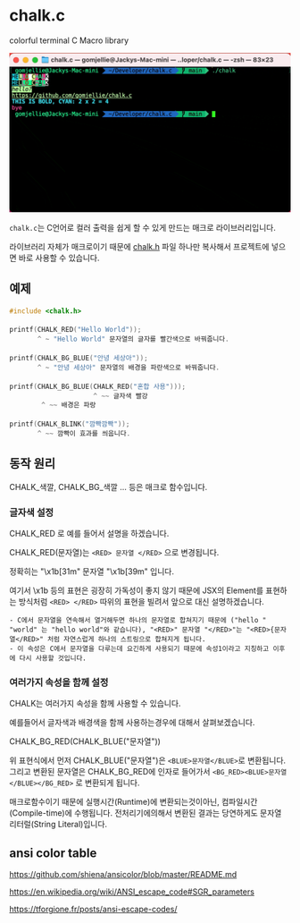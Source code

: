 # chalk.c
colorful terminal C Macro library

![chalk.git](./.github/chalk.gif)

`chalk.c`는 C언어로 컬러 출력을 쉽게 할 수 있게 만드는 매크로 라이브러리입니다. 

라이브러리 자체가 매크로이기 때문에 [chalk.h](./chalk.h) 파일 하나만 복사해서 프로젝트에 넣으면 바로 사용할 수 있습니다.


## 예제

```c
#include <chalk.h>

printf(CHALK_RED("Hello World"));
       ^ ~ "Hello World" 문자열의 글자를 빨간색으로 바꿔줍니다.

printf(CHALK_BG_BLUE("안녕 세상아"));
       ^ ~ "안녕 세상아" 문자열의 배경을 파란색으로 바꿔줍니다.

printf(CHALK_BG_BLUE(CHALK_RED("혼합 사용")));
                     ^ ~~ 글자색 빨강
        ^ ~~ 배경은 파랑

printf(CHALK_BLINK("깜빡깜빡"));
       ^ ~~ 깜빡이 효과를 씌웁니다.
```

## 동작 원리

CHALK_색깔, CHALK_BG_색깔 ... 등은 매크로 함수입니다.

### 글자색 설정

CHALK_RED 로 예를 들어서 설명을 하겠습니다.

CHALK_RED(문자열)는 `<RED> 문자열 </RED>` 으로 변경됩니다. 

정확히는 "\x1b[31m" 문자열 "\x1b[39m" 입니다. 

여기서 \x1b 등의 표현은 굉장히 가독성이 좋지 않기 때문에 JSX의 Element를 표현하는 방식처럼 `<RED> </RED>` 따위의 표현을 빌려서 앞으로 대신 설명하겠습니다.

    - C에서 문자열을 연속해서 열거해두면 하나의 문자열로 합쳐지기 때문에 ("hello " "world" 는 "hello world"와 같습니다), "<RED>" 문자열 "</RED>"는 "<RED>{문자열</RED>" 처럼 자연스럽게 하나의 스트링으로 합쳐지게 됩니다.
    - 이 속성은 C에서 문자열을 다루는데 요긴하게 사용되기 때문에 속성1이라고 지칭하고 이후에 다시 사용할 것입니다.

### 여러가지 속성을 함께 설정

CHALK는 여러가지 속성을 함께 사용할 수 있습니다.

예를들어서 글자색과 배경색을 함께 사용하는경우에 대해서 살펴보겠습니다.

CHALK_BG_RED(CHALK_BLUE("문자열"))

위 표현식에서 먼저 CHALK_BLUE("문자열")은 `<BLUE>문자열</BLUE>`로 변환됩니다. 그리고 변환된 문자열은 CHALK_BG_RED에 인자로 들어가서 `<BG_RED><BLUE>문자열</BLUE></BG_RED>` 로 변환되게 됩니다.

매크로함수이기 때문에 실행시간(Runtime)에 변환되는것이아닌, 컴파일시간(Compile-time)에 수행됩니다. 전처리기에의해서 변환된 결과는 당연하게도 문자열 리터럴(String Literal)입니다.

## ansi color table

https://github.com/shiena/ansicolor/blob/master/README.md

https://en.wikipedia.org/wiki/ANSI_escape_code#SGR_parameters

https://tforgione.fr/posts/ansi-escape-codes/

